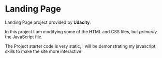 # Landing Page

Landing Page project provided by **Udacity**.

In this project I am modifying some of the HTML and CSS files, but _primarily_ the JavaScript file.

The Project starter code is very static, I will be demonstrating my javascript skills to make the site more interactive.
